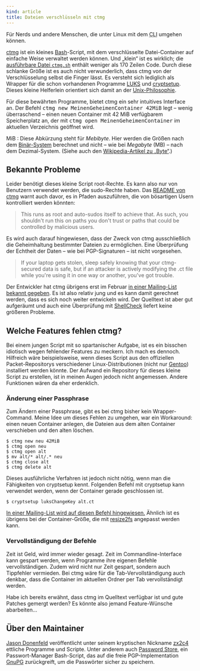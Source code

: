 ```yaml
---
kind: article
title: Dateien verschlüsseln mit ctmg
---
```


Für Nerds und andere Menschen, die unter Linux mit dem <abbr
title="Command&nbsp;Line&nbsp;Interface">CLI</abbr> umgehen können.

[ctmg][] ist ein kleines [Bash][]-Script, mit dem verschlüsselte
Datei-Container auf einfache Weise verwaltet werden können. Und „klein“ ist es
wirklich; die [ausführbare Datei `ctmg.sh`][ctmg.sh] enthält weniger als
170&nbsp;Zeilen Code.
Durch diese schlanke Größe ist es auch nicht verwunderlich, dass ctmg von der
Verschlüsselung selbst die Finger lässt. Es versteht sich lediglich als Wrapper
für die schon vorhandenen Programme [LUKS][] und [cryptsetup][]. Dieses kleine
Helferlein orientiert sich damit an der [Unix-Philosophie][unix].

[ctmg]: https://git.zx2c4.com/ctmg/about/
[bash]: https://de.wikipedia.org/wiki/Bash_%28Shell%29
[ctmg.sh]: https://git.zx2c4.com/ctmg/tree/ctmg.sh

[luks]: https://de.wikipedia.org/wiki/Dm-crypt#LUKS
[cryptsetup]: http://linux.die.net/man/8/cryptsetup
[unix]: https://de.wikipedia.org/wiki/Unix-Philosophie

Für diese bewährten Programme, bietet ctmg ein sehr intuitives Interface an.
Der Befehl <kbd>ctmg new MeinenGeheimenContainer 42MiB</kbd> legt – wenig
überraschend – einen neuen Container mit 42&nbsp;MiB verfügbarem Speicherplatz
an, der mit <kbd>ctmg open MeinenGeheimenContainer</kbd> im aktuellen
Verzeichnis geöffnet wird.

MiB
: Diese Abkürzung steht für *Mebibyte*. Hier werden die Größen nach dem
  [Binär-System][10] berechnet und nicht – wie bei *Megabyte* (MB) – nach dem
  Dezimal-System. (Siehe auch den [Wikipedia-Artikel zu „Byte“][byte].)

  [10]: https://de.wikipedia.org/wiki/Dualsystem
  [byte]: https://de.wikipedia.org/wiki/Byte#Vergleich

Bekannte Probleme
-----

Leider benötigt dieses kleine Script root-Rechte. Es kann also nur von
Benutzern verwendet werden, die sudo-Rechte haben. Das [README von ctmg][ctmg]
warnt auch davor, es in Pfaden auszuführen, die von bösartigen Usern
kontrolliert werden könnten:

> This runs as root and auto-sudos itself to achieve that. As such, you
> shouldn't run this on paths you don't trust or paths that could be controlled
> by malicious users.

Es wird auch darauf hingewiesen, dass der Zweck von ctmg ausschließlich die
Geheimhaltung bestimmter Dateien zu ermöglichen. Eine Überprüfung der Echtheit
der Daten – wie bei PGP-Signaturen – ist nicht vorgesehen.

> If your laptop gets stolen, sleep safely knowing that your ctmg-secured data
> is safe, but if an attacker is actively modifying the .ct file while you're
> using it in one way or another, you've got trouble.

Der Entwickler hat ctmg übrigens erst im Februar [in einer Mailing-List
bekannt gegeben][announcement]. Es ist also relativ jung und es kann damit
gerechnet werden, dass es sich noch weiter entwickeln wird. Der Quelltext ist
aber gut aufgeräumt und auch eine Überprüfung mit [ShellCheck][] liefert keine
größeren Probleme.

[announcement]: https://lists.zx2c4.com/pipermail/password-store/2016-February/002125.html
[shellcheck]: http://www.shellcheck.net/

Welche Features fehlen ctmg?
-----

Bei einem jungen Script mit so spartanischer Aufgabe, ist es ein bisschen
idiotisch wegen fehlender Features zu meckern. Ich mach es dennoch. Hilfreich
wäre beispielsweise, wenn dieses Script aus den offiziellen Packet-Repositorys
verschiedener Linux-Distributionen (nicht nur [Gentoo][]) installiert werden
könnte. Der Aufwand ein Repository für dieses kleine Script zu erstellen, ist
in meinen Augen jedoch nicht angemessen. Andere Funktionen wären da eher
erdenklich.

[gentoo]: https://gentoo.org/

### Änderung einer Passphrase

Zum Ändern einer Passphrase, gibt es bei ctmg bisher kein Wrapper-Command.
Meine Idee um dieses Fehlen zu umgehen, war ein Workaround: einen neuen
Container anlegen, die Dateien aus dem alten Container verschieben und den
alten löschen.

    $ ctmg new neu 42MiB
    $ ctmg open neu
    $ ctmg open alt
    $ mv alt/* alt/.* neu
    $ ctmg close alt
    $ ctmg delete alt

Dieses ausführliche Verfahren ist jedoch nicht nötig, wenn man die
Fähigkeiten von cryptsetup kennt. Folgenden Befehl mit cryptsetup kann
verwendet werden, wenn der Container gerade geschlossen ist.

    $ cryptsetup luksChangeKey alt.ct

[In einer Mailing-List wird auf diesen Befehl hingewiesen.][mail] Ähnlich ist
es übrigens bei der Container-Größe, die mit [resize2fs][] angepasst werden kann.

[mail]: https://lists.zx2c4.com/pipermail/password-store/2016-March/002140.html
[resize2fs]: http://linux.die.net/man/8/resize2fs

### Vervollständigung der Befehle

Zeit ist Geld, wird immer wieder gesagt. Zeit im Commandline-Interface kann
gespart werden, wenn Programme ihre eigenen Befehle vervollständigen. Zudem
wird nicht nur Zeit gespart, sondern auch Tippfehler vermieden. Bei ctmg wäre
für die Tab-Vervollständigung auch denkbar, dass die Container im aktuellen
Ordner per Tab vervollständigt werden.

Habe ich bereits erwähnt, dass ctmg im Quelltext verfügbar ist und gute Patches
gemergt werden? Es könnte also jemand Feature-Wünsche abarbeiten…

Über den Maintainer
-----

[Jason Donenfeld][jad] veröffentlicht unter seinem kryptischen Nickname
[zx2c4][] ettliche Programme und Scripte. Unter anderem auch [Password
Store][pass], ein Passwort-Manager Bash-Script, das auf die freie
PGP-Implementation [GnuPG][] zurückgreift, um die Passwörter sicher zu
speichern.

[jad]: https://www.jasondonenfeld.com/
[zx2c4]: https://www.zx2c4.com/
[pass]: https://www.passwordstore.org/
[gnupg]: https://gnupg.org/
